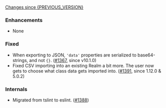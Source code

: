 [Changes since {PREVIOUS_VERSION}](https://github.com/realm/realm-studio/compare/{PREVIOUS_VERSION}...{CURRENT_VERSION})

### Enhancements

- None

### Fixed

- When exporting to JSON, `'data'` properties are serialized to base64-strings, and not `{}`. ([#1367](https://github.com/realm/realm-studio/pull/1367), since v10.1.0)
- Fixed CSV importing into an existing Realm a bit more. The user now gets to choose what class data gets imported into. ([#1391](https://github.com/realm/realm-studio/pull/1391), since 1.12.0 & 5.0.2)

### Internals

- Migrated from tslint to eslint. ([#1388](https://github.com/realm/realm-studio/pull/1388))
